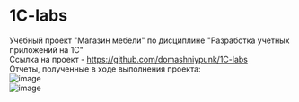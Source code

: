 # 1C-labs 
Учебный проект "Магазин мебели" по дисциплине "Разработка учетных приложений на 1С" <br>
Ссылка на проект - https://github.com/domashniypunk/1C-labs
<br>
Отчеты, полученные в ходе выполнения проекта: 
<br>
![image](https://github.com/domashniypunk/1C-labs/assets/92914445/be03c6ab-2dd3-443a-a69d-5a08950e1a74)
<br>
![image](https://github.com/domashniypunk/1C-labs/assets/92914445/7817fb2b-7ed4-40eb-9f79-0a9427032d8e)
<br>

